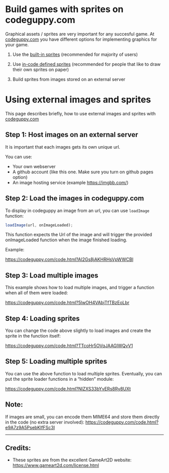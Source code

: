# Build games with sprites on codeguppy.com

Graphical assets / sprites are very important for any succesful game. 
At [codeguppy.com](https://codeguppy.com) you have different options for implementing graphics for your game.

1. Use the [built-in sprites](https://codeguppy.com/code.html?t=_sprites_builtin&list=coding) (recommended for majority of users)

2. Use [in-code defined sprites](https://codeguppy.com/code.html?t=_sprites_custom&list=coding) (recommended for people that like to draw their own sprites on paper)

3. Build sprites from images stored on an external server


# Using external images and sprites

This page describes briefly, how to use external images and sprites with [codeguppy.com](https://codeguppy.com)


## Step 1: Host images on an external server

It is important that each images gets its own unique url.

You can use:
-	Your own webserver
-	A github account (like this one. Make sure you turn on github pages option)
-	An image hosting service (example https://imgbb.com/)


## Step 2: Load the images in codeguppy.com

To display in codeguppy an image from an url, you can use `loadImage` function:

```javaScript
loadImage(url, onImageLoaded);
```

This function expects the Url of the image and will trigger the provided onImageLoaded function when the image finished loading.

Example:

https://codeguppy.com/code.html?AI2Gs8jAKHRHsVpWWCBl


## Step 3: Load multiple images

This example shows how to load multiple images, and trigger a function when all of them were loaded:

https://codeguppy.com/code.html?5lwOH4VAbjTfTBzEoLbr


## Step 4: Loading sprites

You can change the code above slightly to load images and create the sprite in the function itself:

https://codeguppy.com/code.html?TTcoHr5OVqJAAGlWQvV1


## Step 5: Loading multiple sprites

You can use the above function to load multiple sprites. 
Eventually, you can put the sprite loader functions in a “hidden” module:

https://codeguppy.com/code.html?NlZXS33bYvERs8Ry8UXt


## Note: 

If images are small, you can encode them MIME64 and store them directly in the code (no extra server involved):
https://codeguppy.com/code.html?e9A7z9A5PsebKlfFSc3I


---


## Credits:

- These sprites are from the excellent GameArt2D website:
https://www.gameart2d.com/license.html
